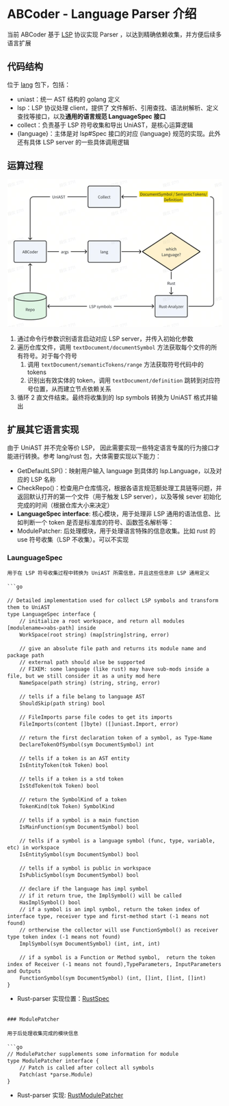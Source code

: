 # ABCoder - Language Parser 介绍

当前 ABCoder 基于 [LSP](https://microsoft.github.io/language-server-protocol/) 协议实现 Parser ，以达到精确依赖收集，并方便后续多语言扩展

## 代码结构

位于 [lang](/lang) 包下，包括：

- uniast：统一 AST 结构的 golang 定义
- lsp：LSP 协议处理 client，提供了 文件解析、引用查找、语法树解析、定义查找等接口，以及**通用的语言规范 LanguageSpec 接口**
- collect：负责基于 LSP 符号收集和导出 UniAST，是核心运算逻辑
- {language}：主体是对 lsp#Spec 接口的对应 {language} 规范的实现。此外还有具体 LSP server 的一些具体调用逻辑

## 运算过程

![lang-parser](../images/lang-parser.png)

1. 通过命令行参数识别语言启动对应 LSP server，并传入初始化参数
2. 遍历仓库文件，调用 `textDocument/documentSymbol` 方法获取每个文件的所有符号。对于每个符号
   1. 调用 `textDocument/semanticTokens/range` 方法获取符号代码中的 tokens
   2. 识别出有效实体的 token，调用 `textDocument/definition` 跳转到对应符号位置，从而建立节点依赖关系
3. 循环 2 直文件结束。最终将收集到的 lsp symbols 转换为 UniAST 格式并输出

## 扩展其它语言实现

由于 UniAST 并不完全等价 LSP， 因此需要实现一些特定语言专属的行为接口才能进行转换。参考 lang/rust 包，大体需要实现以下能力：

- GetDefaultLSP()：映射用户输入 language 到具体的 lsp.Language，以及对应的 LSP 名称
- CheckRepo()：检查用户仓库情况，根据各语言规范额处理工具链等问题，并返回默认打开的第一个文件（用于触发 LSP server），以及等候 sever 初始化完成的时间（根据仓库大小来决定）
- **LanguageSpec interface**: 核心模块，用于处理非 LSP 通用的语法信息、比如判断一个 token 是否是标准库的符号、函数签名解析等：
- ModulePatcher: 后处理模块，用于处理语言特殊的信息收集。比如 rust 的 use 符号收集（LSP 不收集）。可以不实现

### LaunguageSpec

```
用于在 LSP 符号收集过程中转换为 UniAST 所需信息，并且这些信息非 LSP 通用定义

```go

// Detailed implementation used for collect LSP symbols and transform them to UniAST
type LanguageSpec interface {
    // initialize a root workspace, and return all modules [modulename=>abs-path] inside
    WorkSpace(root string) (map[string]string, error)

    // give an absolute file path and returns its module name and package path
    // external path should alse be supported
    // FIXEM: some language (like rust) may have sub-mods inside a file, but we still consider it as a unity mod here
    NameSpace(path string) (string, string, error)

    // tells if a file belang to language AST
    ShouldSkip(path string) bool

    // FileImports parse file codes to get its imports
	FileImports(content []byte) ([]uniast.Import, error)

    // return the first declaration token of a symbol, as Type-Name
    DeclareTokenOfSymbol(sym DocumentSymbol) int

    // tells if a token is an AST entity
    IsEntityToken(tok Token) bool

    // tells if a token is a std token
    IsStdToken(tok Token) bool

    // return the SymbolKind of a token
    TokenKind(tok Token) SymbolKind

    // tells if a symbol is a main function
    IsMainFunction(sym DocumentSymbol) bool

    // tells if a symbol is a language symbol (func, type, variable, etc) in workspace
    IsEntitySymbol(sym DocumentSymbol) bool

    // tells if a symbol is public in workspace
    IsPublicSymbol(sym DocumentSymbol) bool

    // declare if the language has impl symbol
    // if it return true, the ImplSymbol() will be called
    HasImplSymbol() bool
    // if a symbol is an impl symbol, return the token index of interface type, receiver type and first-method start (-1 means not found)
    // ortherwise the collector will use FunctionSymbol() as receiver type token index (-1 means not found)
    ImplSymbol(sym DocumentSymbol) (int, int, int)

    // if a symbol is a Function or Method symbol,  return the token index of Receiver (-1 means not found),TypeParameters, InputParameters and Outputs
    FunctionSymbol(sym DocumentSymbol) (int, []int, []int, []int)
}
```

- Rust-parser 实现位置：[RustSpec](/lang/rust/spec.go)

```

### ModulePatcher

用于后处理收集完成的模块信息

```go
// ModulePatcher supplements some information for module
type ModulePatcher interface {
    // Patch is called after collect all symbols
    Patch(ast *parse.Module)
}
```

- Rust-parser 实现: [RustModulePatcher](/lang/rust/patch.go)
